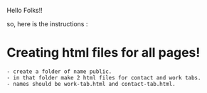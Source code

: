 Hello Folks!!

so, here is the instructions :

# Creating html files for all pages!

    - create a folder of name public.
    - in that folder make 2 html files for contact and work tabs.
    - names should be work-tab.html and contact-tab.html.


